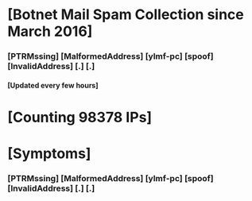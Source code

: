 # [Botnet Mail Spam Collection since March 2016]
### [PTRMssing] [MalformedAddress] [ylmf-pc] [spoof] [InvalidAddress] [.] [.]
#### [Updated every few hours]

# [Counting 98378 IPs]

# [Symptoms] 
###   [PTRMssing] [MalformedAddress] [ylmf-pc] [spoof] [InvalidAddress] [.] [.]
